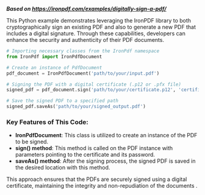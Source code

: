 ***Based on <https://ironpdf.com/examples/digitally-sign-a-pdf/>***

This Python example demonstrates leveraging the IronPDF library to both cryptographically sign an existing PDF and also to generate a new PDF that includes a digital signature. Through these capabilities, developers can enhance the security and authenticity of their PDF documents.

```python
# Importing necessary classes from the IronPdf namespace
from IronPdf import IronPdfDocument

# Create an instance of PdfDocument
pdf_document = IronPdfDocument('path/to/your/input.pdf')

# Signing the PDF with a digital certificate (.p12 or .pfx file)
signed_pdf = pdf_document.sign('path/to/your/certificate.p12', 'certificate-password')

# Save the signed PDF to a specified path
signed_pdf.saveAs('path/to/your/signed_output.pdf')
```

### Key Features of This Code:
- **IronPdfDocument**: This class is utilized to create an instance of the PDF to be signed.
- **sign() method**: This method is called on the PDF instance with parameters pointing to the certificate and its password.
- **saveAs() method**: After the signing process, the signed PDF is saved in the desired location with this method.

This approach ensures that the PDFs are securely signed using a digital certificate, maintaining the integrity and non-repudiation of the documents .